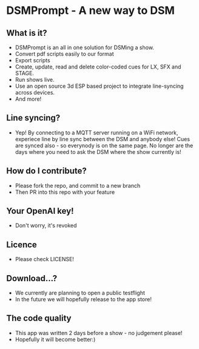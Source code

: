 # DSMPrompt - A new way to DSM

## What is it?
- DSMPrompt is an all in one solution for DSMing a show. 
- Convert pdf scripts easily to our format
- Export scripts
- Create, update, read and delete color-coded cues for LX, SFX and STAGE.
- Run shows live.
- Use an open source 3d ESP based project to integrate line-syncing across devices.
- And more!

## Line syncing?
- Yep! By connecting to a MQTT server running on a WiFi network, experiece line by line sync between the DSM and anybody else! Cues are synced also - so everynody is on the same page. No longer are the days where you need to ask the DSM where the show currently is!


## How do I contribute?
- Please fork the repo, and commit to a new branch
- Then PR into this repo with your feature

## Your OpenAI key!
- Don't worry, it's revoked

## Licence
- Please check LICENSE!

## Download...?
- We currently are planning to open a public testflight
- In the future we will hopefully release to the app store!

## The code quality 
- This app was written 2 days before a show - no judgement please!
- Hopefully it will become better:) 
